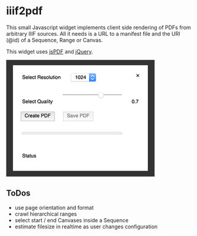 # iiif2pdf

This small Javascript widget implements client side rendering of PDFs from arbitrary IIIF sources. All it needs is a URL to a manifest file and the URI (@id) of a Sequence, Range or Canvas.

This widget uses [jsPDF](https://github.com/MrRio/jsPDF) and [jQuery](https://jquery.com/).

![Widget Screenshot](images/widget.png)

## ToDos

* use page orientation and format
* crawl hierarchical ranges
* select start / end Canvases inside a Sequence
* estimate filesize in realtime as user changes configuration
